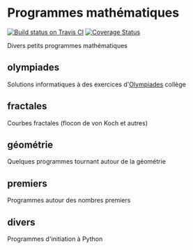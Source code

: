 # Programmes mathématiques

[![Build status on Travis CI](https://travis-ci.org/rene-d/math.svg?branch=master)](https://travis-ci.org/rene-d/math)
[![Coverage Status](https://coveralls.io/repos/github/rene-d/math/badge.svg?branch=master)](https://coveralls.io/github/rene-d/math?branch=master)

Divers petits programmes mathématiques

## olympiades
Solutions informatiques à des exercices d'[Olympiades](https://euler.ac-versailles.fr/webMathematica/clubs_compet/olympiades.htm) collège

## fractales
Courbes fractales (flocon de von Koch et autres)

## géométrie
Quelques programmes tournant autour de la géométrie

## premiers
Programmes autour des nombres premiers

## divers
Programmes d'initiation à Python
